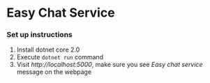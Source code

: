 # Easy Chat Service

### Set up instructions
1. Install dotnet core 2.0
2. Execute `dotnet run` command
3. Visit _http://localhost:5000_, make sure you see _Easy chat service_ message on the webpage